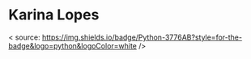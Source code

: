 # Karina Lopes

< source: https://img.shields.io/badge/Python-3776AB?style=for-the-badge&logo=python&logoColor=white />
